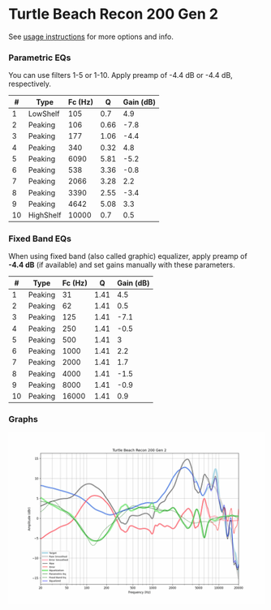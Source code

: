 # Turtle Beach Recon 200 Gen 2
See [usage instructions](https://github.com/jaakkopasanen/AutoEq#usage) for more options and info.

### Parametric EQs
You can use filters 1-5 or 1-10. Apply preamp of -4.4 dB or -4.4 dB, respectively.

|   # | Type      |   Fc (Hz) |    Q |   Gain (dB) |
|-----|-----------|-----------|------|-------------|
|   1 | LowShelf  |       105 | 0.7  |         4.9 |
|   2 | Peaking   |       106 | 0.66 |        -7.8 |
|   3 | Peaking   |       177 | 1.06 |        -4.4 |
|   4 | Peaking   |       340 | 0.32 |         4.8 |
|   5 | Peaking   |      6090 | 5.81 |        -5.2 |
|   6 | Peaking   |       538 | 3.36 |        -0.8 |
|   7 | Peaking   |      2066 | 3.28 |         2.2 |
|   8 | Peaking   |      3390 | 2.55 |        -3.4 |
|   9 | Peaking   |      4642 | 5.08 |         3.3 |
|  10 | HighShelf |     10000 | 0.7  |         0.5 |

### Fixed Band EQs
When using fixed band (also called graphic) equalizer, apply preamp of **-4.4 dB** (if available) and set gains manually with these parameters.

|   # | Type    |   Fc (Hz) |    Q |   Gain (dB) |
|-----|---------|-----------|------|-------------|
|   1 | Peaking |        31 | 1.41 |         4.5 |
|   2 | Peaking |        62 | 1.41 |         0.5 |
|   3 | Peaking |       125 | 1.41 |        -7.1 |
|   4 | Peaking |       250 | 1.41 |        -0.5 |
|   5 | Peaking |       500 | 1.41 |         3   |
|   6 | Peaking |      1000 | 1.41 |         2.2 |
|   7 | Peaking |      2000 | 1.41 |         1.7 |
|   8 | Peaking |      4000 | 1.41 |        -1.5 |
|   9 | Peaking |      8000 | 1.41 |        -0.9 |
|  10 | Peaking |     16000 | 1.41 |         0.9 |

### Graphs
![](./Turtle%20Beach%20Recon%20200%20Gen%202.png)
